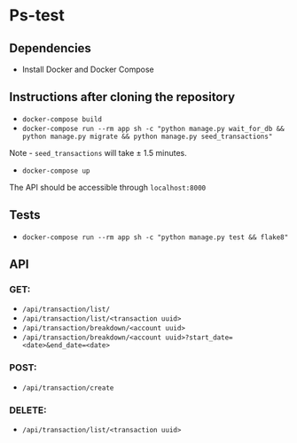 # Ps-test

## Dependencies
- Install Docker and Docker Compose

## Instructions after cloning the repository
- `docker-compose build`
- `docker-compose run --rm app sh -c "python manage.py wait_for_db && python manage.py migrate && python manage.py seed_transactions"`
    
Note - `seed_transactions` will take ± 1.5 minutes.

- `docker-compose up`

The API should be accessible through `localhost:8000`

    
## Tests    
- `docker-compose run --rm app sh -c "python manage.py test && flake8"`

## API
### GET:
- `/api/transaction/list/`
- `/api/transaction/list/<transaction uuid>`
- `/api/transaction/breakdown/<account uuid>`
- `/api/transaction/breakdown/<account uuid>?start_date=<date>&end_date=<date>`
### POST:
- `/api/transaction/create`
### DELETE:
- `/api/transaction/list/<transaction uuid>`